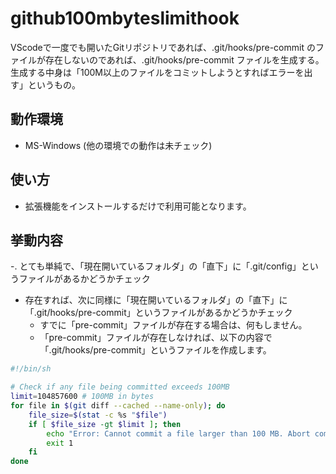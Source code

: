 # github100mbyteslimithook

VScodeで一度でも開いたGitリポジトリであれば、.git/hooks/pre-commit のファイルが存在しないのであれば、.git/hooks/pre-commit ファイルを生成する。
生成する中身は「100M以上のファイルをコミットしようとすればエラーを出す」というもの。

## 動作環境
- MS-Windows (他の環境での動作は未チェック)

## 使い方
- 拡張機能をインストールするだけで利用可能となります。

## 挙動内容
-. とても単純で、「現在開いているフォルダ」の「直下」に「.git/config」というファイルがあるかどうかチェック
  - 存在すれば、次に同様に「現在開いているフォルダ」の「直下」に「.git/hooks/pre-commit」というファイルがあるかどうかチェック
    - すでに「pre-commit」ファイルが存在する場合は、何もしません。
    - 「pre-commit」ファイルが存在しなければ、以下の内容で「.git/hooks/pre-commit」というファイルを作成します。

```bash
#!/bin/sh

# Check if any file being committed exceeds 100MB
limit=104857600 # 100MB in bytes
for file in $(git diff --cached --name-only); do
    file_size=$(stat -c %s "$file")
    if [ $file_size -gt $limit ]; then
        echo "Error: Cannot commit a file larger than 100 MB. Abort commit."
        exit 1
    fi
done

```
